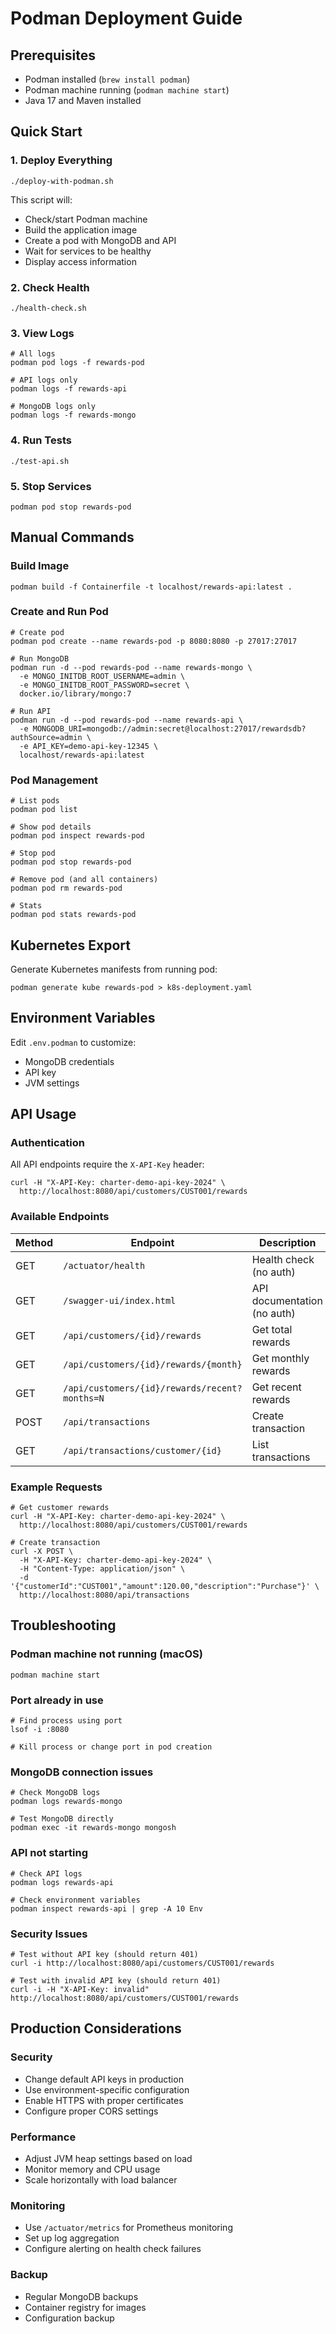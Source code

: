 # Podman Deployment Guide

## Prerequisites

- Podman installed (`brew install podman`)
- Podman machine running (`podman machine start`)
- Java 17 and Maven installed

## Quick Start

### 1. Deploy Everything

    ./deploy-with-podman.sh

This script will:
- Check/start Podman machine
- Build the application image
- Create a pod with MongoDB and API
- Wait for services to be healthy
- Display access information

### 2. Check Health

    ./health-check.sh

### 3. View Logs

    # All logs
    podman pod logs -f rewards-pod

    # API logs only
    podman logs -f rewards-api

    # MongoDB logs only
    podman logs -f rewards-mongo

### 4. Run Tests

    ./test-api.sh

### 5. Stop Services

    podman pod stop rewards-pod

## Manual Commands

### Build Image

    podman build -f Containerfile -t localhost/rewards-api:latest .

### Create and Run Pod

    # Create pod
    podman pod create --name rewards-pod -p 8080:8080 -p 27017:27017

    # Run MongoDB
    podman run -d --pod rewards-pod --name rewards-mongo \
      -e MONGO_INITDB_ROOT_USERNAME=admin \
      -e MONGO_INITDB_ROOT_PASSWORD=secret \
      docker.io/library/mongo:7

    # Run API
    podman run -d --pod rewards-pod --name rewards-api \
      -e MONGODB_URI=mongodb://admin:secret@localhost:27017/rewardsdb?authSource=admin \
      -e API_KEY=demo-api-key-12345 \
      localhost/rewards-api:latest

### Pod Management

    # List pods
    podman pod list

    # Show pod details
    podman pod inspect rewards-pod

    # Stop pod
    podman pod stop rewards-pod

    # Remove pod (and all containers)
    podman pod rm rewards-pod

    # Stats
    podman pod stats rewards-pod

## Kubernetes Export

Generate Kubernetes manifests from running pod:

    podman generate kube rewards-pod > k8s-deployment.yaml

## Environment Variables

Edit `.env.podman` to customize:
- MongoDB credentials
- API key
- JVM settings

## API Usage

### Authentication

All API endpoints require the `X-API-Key` header:

    curl -H "X-API-Key: charter-demo-api-key-2024" \
      http://localhost:8080/api/customers/CUST001/rewards

### Available Endpoints

| Method | Endpoint | Description |
|--------|----------|-------------|
| GET | `/actuator/health` | Health check (no auth) |
| GET | `/swagger-ui/index.html` | API documentation (no auth) |
| GET | `/api/customers/{id}/rewards` | Get total rewards |
| GET | `/api/customers/{id}/rewards/{month}` | Get monthly rewards |
| GET | `/api/customers/{id}/rewards/recent?months=N` | Get recent rewards |
| POST | `/api/transactions` | Create transaction |
| GET | `/api/transactions/customer/{id}` | List transactions |

### Example Requests

    # Get customer rewards
    curl -H "X-API-Key: charter-demo-api-key-2024" \
      http://localhost:8080/api/customers/CUST001/rewards

    # Create transaction
    curl -X POST \
      -H "X-API-Key: charter-demo-api-key-2024" \
      -H "Content-Type: application/json" \
      -d '{"customerId":"CUST001","amount":120.00,"description":"Purchase"}' \
      http://localhost:8080/api/transactions

## Troubleshooting

### Podman machine not running (macOS)

    podman machine start

### Port already in use

    # Find process using port
    lsof -i :8080

    # Kill process or change port in pod creation

### MongoDB connection issues

    # Check MongoDB logs
    podman logs rewards-mongo

    # Test MongoDB directly
    podman exec -it rewards-mongo mongosh

### API not starting

    # Check API logs
    podman logs rewards-api

    # Check environment variables
    podman inspect rewards-api | grep -A 10 Env

### Security Issues

    # Test without API key (should return 401)
    curl -i http://localhost:8080/api/customers/CUST001/rewards

    # Test with invalid API key (should return 401)
    curl -i -H "X-API-Key: invalid" http://localhost:8080/api/customers/CUST001/rewards

## Production Considerations

### Security
- Change default API keys in production
- Use environment-specific configuration
- Enable HTTPS with proper certificates
- Configure proper CORS settings

### Performance
- Adjust JVM heap settings based on load
- Monitor memory and CPU usage
- Scale horizontally with load balancer

### Monitoring
- Use `/actuator/metrics` for Prometheus monitoring
- Set up log aggregation
- Configure alerting on health check failures

### Backup
- Regular MongoDB backups
- Container registry for images
- Configuration backup

